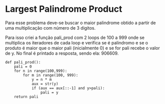 # Largest Palindrome Product

Para esse problema deve-se buscar o maior palindrome obtido a partir de uma multiplicação com número de 3 digitos.

Para isso criei a função pali_prod com 2 loops de 100 a 999 onde se multiplica os iteradores de cada loop e verifica se é palindromo e se o produto é maior que o maior pali (inicialmente 0) e se for pali recebe o valor de y. No final é printado a resposta, sendo ela: 906609.

```
def pali_prod():
    pali = 0
    for n in range(100,999):
        for m in range(100, 999):
            y = n * m
            aux = str(y)
            if (aux == aux[::-1] and y>pali):
                pali = y
    return pali
```